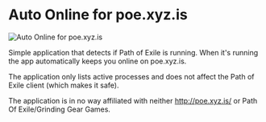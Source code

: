Auto Online for poe.xyz.is
==========

![Auto Online for poe.xyz.is](https://raw.github.com/jhovgaard/autoonline/master/autoonline.png)

Simple application that detects if Path of Exile is running. When it's running the app automatically keeps you online on poe.xyz.is.

The application only lists active processes and does not affect the Path of Exile client (which makes it safe).


The application is in no way affiliated with neither http://poe.xyz.is/ or Path Of Exile/Grinding Gear Games.
